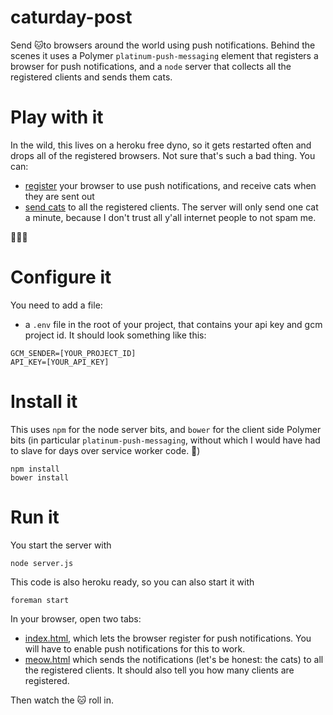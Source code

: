 # caturday-post
Send 🐱to browsers around the world using push notifications. Behind the scenes
it uses a Polymer `platinum-push-messaging` element that registers a browser for
push notifications, and a `node` server that collects all the registered clients
and sends them cats.

# Play with it
In the wild, this lives on a heroku free dyno, so it gets restarted often and
drops all of the registered browsers. Not sure that's such a bad thing. You can:
- [register](https://caturday-post.herokuapp.com/) your browser to use push
notifications, and receive cats when they are sent out
- [send cats](https://caturday-post.herokuapp.com/meow.html) to all the
registered clients. The server will only send one cat a minute, because I
don't trust all y'all internet people to not spam me.

🎉😻🎉

# Configure it
You need to add a file:

- a `.env` file in the root of your project, that contains your api key and gcm
project id. It should look something like this:

```
GCM_SENDER=[YOUR_PROJECT_ID]
API_KEY=[YOUR_API_KEY]
```

# Install it
This uses `npm` for the node server bits, and `bower` for the client side
Polymer bits (in particular `platinum-push-messaging`, without which I would
have had to slave for days over service worker code. 💖)

```
npm install
bower install
```

# Run it
You start the server with

```
node server.js
```

This code is also heroku ready, so you can also start it with
```
foreman start
```

In your browser, open two tabs:

- [index.html](http://localhost:3000/index.html), which lets the browser register for push notifications.
You will have to enable push notifications for this to work.
- [meow.html](http://localhost:3000/registration.html) which sends the notifications
(let's be honest: the cats) to all the registered clients. It should also tell you how many clients are registered.


Then watch the 🐱 roll in.
